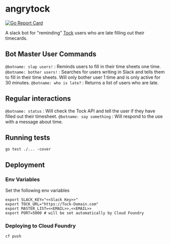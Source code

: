 # angrytock
[![Go Report Card](http://goreportcard.com/badge/18F/angrytock)](http://goreportcard.com/report/18F/angrytock)

A slack bot for "reminding" [Tock](https://github.com/18F/tock) users who are late filling out their timecards.

## Bot Master User Commands
`@botname: slap users!` : Reminds users to fill in their time sheets one time.  
`@botname: bother users!` : Searches for users writing in Slack and tells them to fill in their time sheets. Will only bother user 1 time and is only active for 30 minutes. 
`@botname: who is late?` : Returns a list of users who are late.
 

## Regular interactions
`@botname: status` : Will check the Tock API and tell the user if they have filled out their timesheet.
`@botname: say something` : Will respond to the use with a message about time. 

## Running tests
`go test ./... -cover `

## Deployment

### Env Variables
Set the following env variables  
```
export SLACK_KEY="<<Slack Key>>"
export TOCK_URL="https://Tock-Domain.com"
export MASTER_LIST=<<EMAIL>>,<<EMAIL>>
export PORT=5000 # will be set automatically by Cloud Foundry
```

### Deploying to Cloud Foundry
`cf push`
